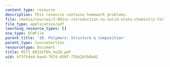 ```yaml
---
content_type: resource
description: This resource contains homework problems.
file: /media/courses/3-091sc-introduction-to-solid-state-chemistry-fall-2010/4f3f54edbaa4767dd50f720a2bfb0a01_MIT3_091SCF09_hw28.pdf
file_type: application/pdf
learning_resource_types: []
ocw_type: OCWFile
parent_title: '28. Polymers: Structure & Composition'
parent_type: CourseSection
resourcetype: Document
title: MIT3_091SCF09_hw28.pdf
uid: 4f3f54ed-baa4-767d-d50f-720a2bfb0a01
---
```

